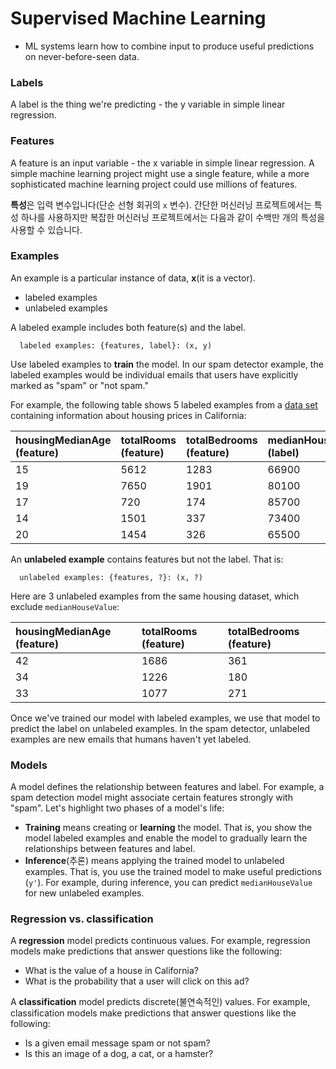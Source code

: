 # Supervised Machine Learning

* ML systems learn how to combine input to produce useful predictions on never-before-seen data.

### Labels

A label is the thing we're predicting - the y variable in simple linear regression.

### Features

A feature is an input variable - the x variable in simple linear regression. A simple machine learning project might use a single feature, while a more sophisticated machine learning project could use millions of features.

**특성**은 입력 변수입니다(단순 선형 회귀의 `x` 변수). 간단한 머신러닝 프로젝트에서는 특성 하나를 사용하지만 복잡한 머신러닝 프로젝트에서는 다음과 같이 수백만 개의 특성을 사용할 수 있습니다.

### Examples

An example is a particular instance of data, **x**(it is a vector).

*  labeled examples
* unlabeled examples

A labeled example includes both feature(s) and the label.

```
  labeled examples: {features, label}: (x, y)
```

Use labeled examples to **train** the model. In our spam detector example, the labeled examples would be individual emails that users have explicitly marked as "spam" or "not spam."

For example, the following table shows 5 labeled examples from a [data set](https://developers.google.com/machine-learning/crash-course/california-housing-data-description) containing information about housing prices in California:

| housingMedianAge (feature) | totalRooms (feature) | totalBedrooms (feature) | medianHouseValue (label) |
| :------------------------- | :------------------- | :---------------------- | :----------------------- |
| 15                         | 5612                 | 1283                    | 66900                    |
| 19                         | 7650                 | 1901                    | 80100                    |
| 17                         | 720                  | 174                     | 85700                    |
| 14                         | 1501                 | 337                     | 73400                    |
| 20                         | 1454                 | 326                     | 65500                    |

An **unlabeled example** contains features but not the label. That is:

```
  unlabeled examples: {features, ?}: (x, ?)
```

Here are 3 unlabeled examples from the same housing dataset, which exclude `medianHouseValue`:

| housingMedianAge (feature) | totalRooms (feature) | totalBedrooms (feature) |
| :------------------------- | :------------------- | :---------------------- |
| 42                         | 1686                 | 361                     |
| 34                         | 1226                 | 180                     |
| 33                         | 1077                 | 271                     |

Once we've trained our model with labeled examples, we use that model to predict the label on unlabeled examples. In the spam detector, unlabeled examples are new emails that humans haven't yet labeled.

### Models

A model defines the relationship between features and label. For example, a spam detection model might associate certain features strongly with "spam". Let's highlight two phases of a model's life:

- **Training** means creating or **learning** the model. That is, you show the model labeled examples and enable the model to gradually learn the relationships between features and label.
- **Inference**(추론) means applying the trained model to unlabeled examples. That is, you use the trained model to make useful predictions (`y'`). For example, during inference, you can predict `medianHouseValue` for new unlabeled examples.

### Regression vs. classification

A **regression** model predicts continuous values. For example, regression models make predictions that answer questions like the following:

- What is the value of a house in California?
- What is the probability that a user will click on this ad?

A **classification** model predicts discrete(불연속적인) values. For example, classification models make predictions that answer questions like the following:

- Is a given email message spam or not spam?
- Is this an image of a dog, a cat, or a hamster?